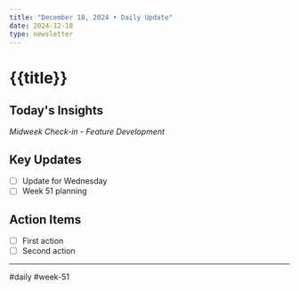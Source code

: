 ```yaml
---
title: "December 18, 2024 • Daily Update"
date: 2024-12-18
type: newsletter
---
```

# {{title}}

## Today's Insights
*Midweek Check-in - Feature Development*

## Key Updates
- [ ] Update for Wednesday
- [ ] Week 51 planning

## Action Items
- [ ] First action
- [ ] Second action

---
#daily #week-51